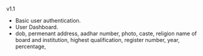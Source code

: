 v1.1
* Basic user authentication.
* User Dashboard.
* dob, permenant address, aadhar number, photo, caste, religion
name of board and institution, highest qualification, register number, year, percentage, 